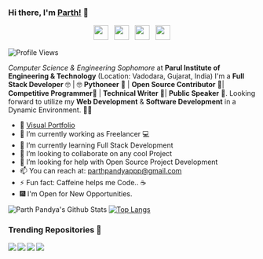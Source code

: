 ### Hi there, I'm [Parth!](https://parthpandyappp.github.io) 👋
<p align='center'>
<a href="https://dev.to/parthpandyappp"><img height="30" src="https://github.com/stephenajulu/WaylonWalker/blob/main/icon/dev.png?raw=true"></a>&nbsp;&nbsp;
<a href="https://twitter.com/pandyaparthppp"><img height="30" src="https://github.com/stephenajulu/WaylonWalker/blob/main/icon/twitter.png?raw=true"></a>&nbsp;&nbsp;
<a href="https://www.instagram.com/parth_8_0_9_/"><img height="30" src="https://github.com/stephenajulu/WaylonWalker/blob/main/icon/instagram.jpg?raw=true"></a>&nbsp;&nbsp;
<a href="https://www.linkedin.com/in/parth-pandya-4215b0152//"><img height="30" src="https://github.com/stephenajulu/WaylonWalker/blob/main/icon/linkedin.png?raw=true"></a>
</p>

![Profile Views](https://komarev.com/ghpvc/?username=parthpandyappp)


_Computer Science & Engineering Sophomore_ at <b>Parul Institute of Engineering & Technology</b> (Location: Vadodara, Gujarat, India) I'm a <b> Full Stack Developer</b> 🤓 | 🤓  <b>Pythoneer</b> 🐍 | <b>Open Source Contributor</b> 📝| <b>Competitive Programmer</b>🤠 | <b>Technical Writer</b> 🤭| <b>Public Speaker</b> 🥳. Looking forward to utilize my <b>Web Development</b> & <b>Software Development</b>  in a Dynamic Environment. 🧑🏻



- 🎪 [Visual Portfolio](https://parthpandyappp.github.io/)
- 🔭 I’m currently working as Freelancer 💻
- 🌱 I’m currently learning Full Stack Development 
- 👯 I’m looking to collaborate on any cool Project
- 🤔 I’m looking for help with Open Source Project Development 
- 📫 You can reach at: parthpandyappp@gmail.com 
- ⚡ Fun fact: Caffeine helps me Code.. ☕
- 🎆 I'm Open for New Opportunities.


![Parth Pandya's Github Stats](https://github-readme-stats.vercel.app/api?username=parthpandyappp&show_icons=true)
[![Top Langs](https://github-readme-stats.vercel.app/api/top-langs/?username=parthpandyappp&layout=compact)](https://github.com/parthpandyappp)


### Trending Repositories 📖

<a href="https://github.com/parthpandyappp/Classroom/">
  <img align="left" src="https://github-readme-stats.vercel.app/api/pin/?username=parthpandyappp&repo=Classroom" />
</a>
<a href="https://github.com/parthpandyappp/StripURL">
  <img align="left" src="https://github-readme-stats.vercel.app/api/pin/?username=parthpandyappp&repo=StripURL" />
</a>
<a href="https://github.com/parthpandyappp/Hire-Endeavors">
  <img align="left" src="https://github-readme-stats.vercel.app/api/pin/?username=parthpandyappp&repo=Hire-Endeavors" />
</a>
<a href="https://github.com/parthpandyappp/Mail-Me">
  <img align="left" src="https://github-readme-stats.vercel.app/api/pin/?username=parthpandyappp&repo=Mail-Me" />
</a>

